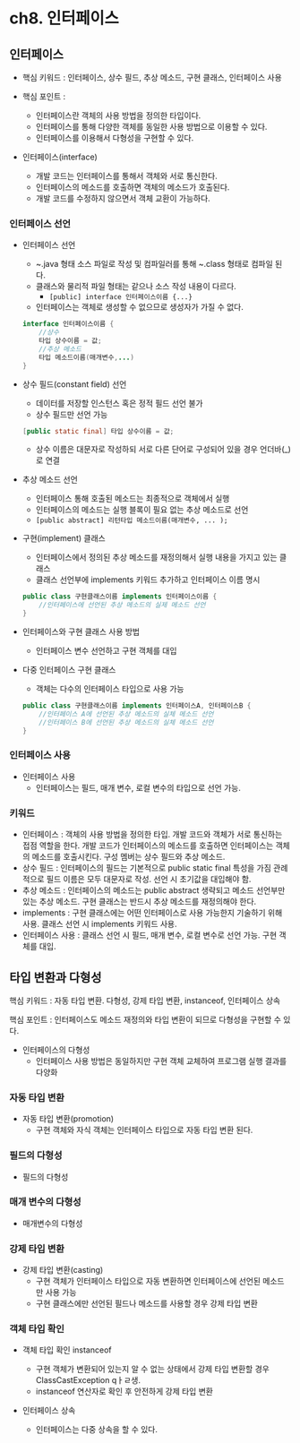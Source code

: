 # ch8. 인터페이스

## 인터페이스

- 핵심 키워드 : 인터페이스, 상수 필드, 추상 메소드, 구현 클래스, 인터페이스 사용
- 핵심 포인트 :
    - 인터페이스란 객체의 사용 방법을 정의한 타입이다.
    - 인터페이스를 통해 다양한 객체를 동일한 사용 방법으로 이용할 수 있다.
    - 인터페이스를 이용해서 다형성을 구현할 수 있다.

- 인터페이스(interface)
    - 개발 코드는 인터페이스를 통해서 객체와 서로 통신한다.
    - 인터페이스의 메소드를 호출하면 객체의 메소드가 호출된다.
    - 개발 코드를 수정하지 않으면서 객체 교환이 가능하다.

### 인터페이스 선언

- 인터페이스 선언
    - ~.java 형태 소스 파일로 작성 및 컴파일러를 통해 ~.class 형태로 컴파일 된다.
    - 클래스와 물리적 파일 형태는 같으나 소스 작성 내용이 다르다.
        - `[public] interface 인터페이스이름 {...}`
    - 인터페이스는 객체로 생성할 수 없으므로 생성자가 가질 수 없다.
    
    ```java
    interface 인터페이스이름 {
    	//상수
    	타입 상수이름 = 값;
    	//추상 메소드
    	타입 메소드이름(매개변수,...)
    }
    ```
    

- 상수 필드(constant field) 선언
    - 데이터를 저장할 인스턴스 혹은 정적 필드 선언 불가
    - 상수 필드만 선언 가능
    
    ```java
    [public static final] 타입 상수이름 = 값;
    ```
    
    - 상수 이름은 대문자로 작성하되 서로 다른 단어로 구성되어 있을 경우 언더바(_)로 연결

- 추상 메소드 선언
    - 인터페이스 통해 호출된 메소드는 최종적으로 객체에서 실행
    - 인터페이스의 메소드는 실행 블록이 필요 없는 추상 메소드로 선언
    - `[public abstract] 리턴타입 메소드이름(매개변수, ... );`
    
- 구현(implement) 클래스
    - 인터페이스에서 정의된 추상 메소드를 재정의해서 실행 내용을 가지고 있는 클래스
    - 클래스 선언부에 implements 키워드 추가하고 인터페이스 이름 명시
    
    ```java
    public class 구현클래스이름 implements 인터페이스이름 {
    	//인터페이스에 선언된 추상 메소드의 실제 메소드 선언
    }
    ```
    

- 인터페이스와 구현 클래스 사용 방법
    - 인터페이스 변수 선언하고 구현 객체를 대입

- 다중 인터페이스 구현 클래스
    - 객체는 다수의 인터페이스 타입으로 사용 가능
    
    ```java
    public class 구현클래스이름 implements 인터페이스A, 인터페이스B {
    	//인터페이스 A에 선언된 추상 메소드의 실체 메소드 선언
    	//인터페이스 B에 선언된 추상 메소드의 실체 메소드 선언
    }
    ```
    

### 인터페이스 사용

- 인터페이스 사용
    - 인터페이스는 필드, 매개 변수, 로컬 변수의 타입으로 선언 가능.
    

### 키워드

- 인터페이스 : 객체의 사용 방법을 정의한 타입. 개발 코드와 객체가 서로 통신하는 접점 역할을 한다. 개발 코드가 인터페이스의 메소드를 호출하면 인터페이스는 객체의 메소드를 호출시킨다. 구성 멤버는 상수 필드와 추상 메소드.
- 상수 필드 : 인터페이스의 필드는 기본적으로 public static final 특성을 가짐 관례적으로 필드 이름은 모두 대문자로 작성. 선언 시 초기값을 대입해야 함.
- 추상 메소드 : 인터페이스의 메소드는 public abstract 생략되고 메소드 선언부만 있는 추상 메소드. 구현 클래스는 반드시 추상 메소드를 재정의해야 한다.
- implements : 구현 클래스에는 어떤 인터페이스로 사용 가능한지 기술하기 위해 사용. 클래스 선언 시 implements 키워드 사용.
- 인터페이스 사용 : 클래스 선언 시 필드, 매개 변수, 로컬 변수로 선언 가능. 구현 객체를 대입.

## 타입 변환과 다형성

핵심 키워드 : 자동 타입 변환. 다형성, 강제 타입 변환, instanceof, 인터페이스 상속

핵심 포인트 : 인터페이스도 메소드 재정의와 타입 변환이 되므로 다형성을 구현할 수 있다.

- 인터페이스의 다형성
    - 인터페이스 사용 방법은 동일하지만 구현 객체 교체하여 프로그램 실행 결과를 다양화
    

### 자동 타입 변환

- 자동 타입 변환(promotion)
    - 구현 객체와 자식 객체는 인터페이스 타입으로 자동 타입 변환 된다.
    

### 필드의 다형성

- 필드의 다형성

### 매개 변수의 다형성

- 매개변수의 다형성

### 강제 타입 변환

- 강제 타입 변환(casting)
    - 구현 객체가 인터페이스 타입으로 자동 변환하면 인터페이스에 선언된 메소드만 사용 가능
    - 구현 클래스에만 선언된 필드나 메소드를 사용할 경우 강제 타입 변환

### 객체 타입 확인

- 객체 타입 확인 instanceof
    - 구현 객체가 변환되어 있는지 알 수 없는 상태에서 강제 타입 변환할 경우 ClassCastException qㅏㄹ생.
    - instanceof 연산자로 확인 후 안전하게 강제 타입 변환

- 인터페이스 상속
    - 인터페이스는 다중 상속을 할 수 있다.